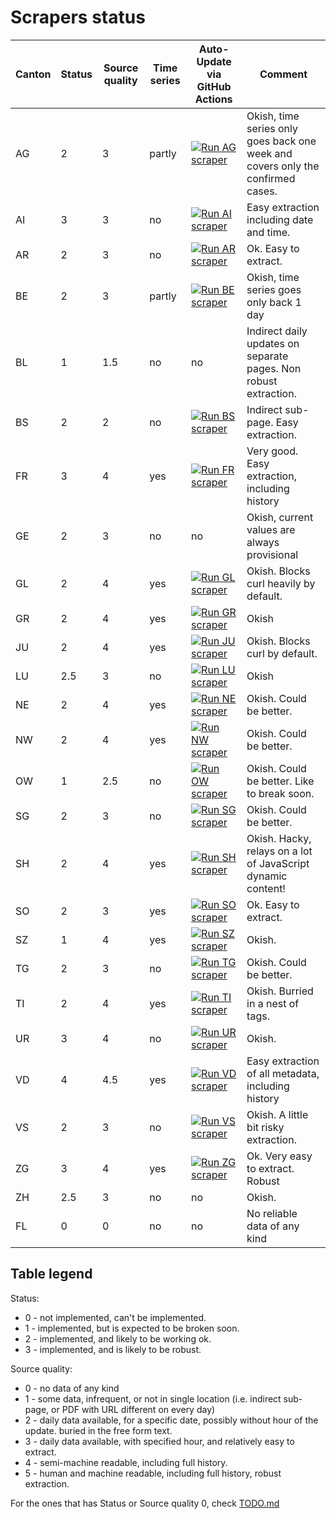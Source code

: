 # Scrapers status

| Canton | Status | Source quality | Time series | Auto-Update via GitHub Actions | Comment |
| ------ | ------ | -------------- | ------------| ------------------------------ |-------- |
| AG     | 2      | 3              | partly      |  [![Run AG scraper](https://github.com/openZH/covid_19/workflows/Run%20AG%20scraper/badge.svg)](https://github.com/openZH/covid_19/actions?query=workflow%3A%22Run+AG+scraper%22)                             | Okish, time series only goes back one week and covers only the confirmed cases. |
| AI     | 3      | 3              | no          |  [![Run AI scraper](https://github.com/openZH/covid_19/workflows/Run%20AI%20scraper/badge.svg)](https://github.com/openZH/covid_19/actions?query=workflow%3A%22Run+AI+scraper%22)                             | Easy extraction including date and time. |
| AR     | 2      | 3              | no          |  [![Run AR scraper](https://github.com/openZH/covid_19/workflows/Run%20AR%20scraper/badge.svg)](https://github.com/openZH/covid_19/actions?query=workflow%3A%22Run+AR+scraper%22)                            | Ok. Easy to extract. |
| BE     | 2      | 3              | partly      |  [![Run BE scraper](https://github.com/openZH/covid_19/workflows/Run%20BE%20scraper/badge.svg)](https://github.com/openZH/covid_19/actions?query=workflow%3A%22Run+BE+scraper%22)                            | Okish, time series goes only back 1 day |
| BL     | 1      | 1.5            | no          |  no                             | Indirect daily updates on separate pages. Non robust extraction. |
| BS     | 2      | 2              | no          |  [![Run BS scraper](https://github.com/openZH/covid_19/workflows/Run%20BS%20scraper/badge.svg)](https://github.com/openZH/covid_19/actions?query=workflow%3A%22Run+BS+scraper%22)                             | Indirect sub-page. Easy extraction. |
| FR     | 3      | 4              | yes         |  [![Run FR scraper](https://github.com/openZH/covid_19/workflows/Run%20FR%20scraper/badge.svg)](https://github.com/openZH/covid_19/actions?query=workflow%3A%22Run+FR+scraper%22)                             | Very good. Easy extraction, including history |
| GE     | 2      | 3              | no          |  no                            | Okish, current values are always provisional |
| GL     | 2      | 4              | yes         |  [![Run GL scraper](https://github.com/openZH/covid_19/workflows/Run%20GL%20scraper/badge.svg)](https://github.com/openZH/covid_19/actions?query=workflow%3A%22Run+GL+scraper%22)                             | Okish. Blocks curl heavily by default. |
| GR     | 2      | 4              | yes         |  [![Run GR scraper](https://github.com/openZH/covid_19/workflows/Run%20GR%20scraper/badge.svg)](https://github.com/openZH/covid_19/actions?query=workflow%3A%22Run+GR+scraper%22)                            | Okish |
| JU     | 2      | 4              | yes         |  [![Run JU scraper](https://github.com/openZH/covid_19/workflows/Run%20JU%20scraper/badge.svg)](https://github.com/openZH/covid_19/actions?query=workflow%3A%22Run+JU+scraper%22)                            | Okish. Blocks curl by default. |
| LU     | 2.5    | 3              | no          |  [![Run LU scraper](https://github.com/openZH/covid_19/workflows/Run%20LU%20scraper/badge.svg)](https://github.com/openZH/covid_19/actions?query=workflow%3A%22Run+LU+scraper%22)                            | Okish |
| NE     | 2      | 4              | yes         |  [![Run NE scraper](https://github.com/openZH/covid_19/workflows/Run%20NE%20scraper/badge.svg)](https://github.com/openZH/covid_19/actions?query=workflow%3A%22Run+NE+scraper%22)                             | Okish. Could be better. |
| NW     | 2      | 4              | yes         |  [![Run NW scraper](https://github.com/openZH/covid_19/workflows/Run%20NW%20scraper/badge.svg)](https://github.com/openZH/covid_19/actions?query=workflow%3A%22Run+NW+scraper%22)                            | Okish. Could be better. |
| OW     | 1      | 2.5            | no          |  [![Run OW scraper](https://github.com/openZH/covid_19/workflows/Run%20OW%20scraper/badge.svg)](https://github.com/openZH/covid_19/actions?query=workflow%3A%22Run+OW+scraper%22)                             | Okish. Could be better. Like to break soon. |
| SG     | 2      | 3              | no          |  [![Run SG scraper](https://github.com/openZH/covid_19/workflows/Run%20SG%20scraper/badge.svg)](https://github.com/openZH/covid_19/actions?query=workflow%3A%22Run+SG+scraper%22)                            | Okish. Could be better. |
| SH     | 2      | 4              | yes         |  [![Run SH scraper](https://github.com/openZH/covid_19/workflows/Run%20SH%20scraper/badge.svg)](https://github.com/openZH/covid_19/actions?query=workflow%3A%22Run+SH+scraper%22)                            | Okish. Hacky, relays on a lot of JavaScript dynamic content! |
| SO     | 2      | 3              | yes         |  [![Run SO scraper](https://github.com/openZH/covid_19/workflows/Run%20SO%20scraper/badge.svg)](https://github.com/openZH/covid_19/actions?query=workflow%3A%22Run+SO+scraper%22)                            | Ok. Easy to extract. |
| SZ     | 1      | 4              | yes         |  [![Run SZ scraper](https://github.com/openZH/covid_19/workflows/Run%20SZ%20scraper/badge.svg)](https://github.com/openZH/covid_19/actions?query=workflow%3A%22Run+SZ+scraper%22)                             | Okish. |
| TG     | 2      | 3              | no          |  [![Run TG scraper](https://github.com/openZH/covid_19/workflows/Run%20TG%20scraper/badge.svg)](https://github.com/openZH/covid_19/actions?query=workflow%3A%22Run+TG+scraper%22)                            | Okish. Could be better. |
| TI     | 2      | 4              | yes         |  [![Run TI scraper](https://github.com/openZH/covid_19/workflows/Run%20TI%20scraper/badge.svg)](https://github.com/openZH/covid_19/actions?query=workflow%3A%22Run+TI+scraper%22)                             | Okish. Burried in a nest of tags. |
| UR     | 3      | 4              | no          |  [![Run UR scraper](https://github.com/openZH/covid_19/workflows/Run%20UR%20scraper/badge.svg)](https://github.com/openZH/covid_19/actions?query=workflow%3A%22Run+UR+scraper%22)                            | Okish. |
| VD     | 4      | 4.5            | yes         |  [![Run VD scraper](https://github.com/openZH/covid_19/workflows/Run%20VD%20scraper/badge.svg)](https://github.com/openZH/covid_19/actions?query=workflow%3A%22Run+VD+scraper%22)                             | Easy extraction of all metadata, including history |
| VS     | 2      | 3              | no          |  [![Run VS scraper](https://github.com/openZH/covid_19/workflows/Run%20VS%20scraper/badge.svg)](https://github.com/openZH/covid_19/actions?query=workflow%3A%22Run+VS+scraper%22)                            | Okish. A little bit risky extraction. |
| ZG     | 3      | 4              | yes         |  [![Run ZG scraper](https://github.com/openZH/covid_19/workflows/Run%20ZG%20scraper/badge.svg)](https://github.com/openZH/covid_19/actions?query=workflow%3A%22Run+ZG+scraper%22)                            | Ok. Very easy to extract. Robust |
| ZH     | 2.5    | 3              | no          |  no                             | Okish. |
| FL     | 0      | 0              | no          |  no                             | No reliable data of any kind |

## Table legend

Status:
  * 0 - not implemented, can't be implemented.
  * 1 - implemented, but is expected to be broken soon.
  * 2 - implemented, and likely to be working ok.
  * 3 - implemented, and is likely to be robust.

Source quality:
  * 0 - no data of any kind
  * 1 - some data, infrequent, or not in single location (i.e. indirect sub-page, or PDF with URL different on every day)
  * 2 - daily data available, for a specific date, possibly without hour of the update. buried in the free form text.
  * 3 - daily data available, with specified hour, and relatively easy to extract.
  * 4 - semi-machine readable, including full history.
  * 5 - human and machine readable, including full history, robust extraction.

For the ones that has Status or Source quality 0, check [TODO.md](TODO.md)
